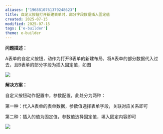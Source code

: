 ```yaml
---
aliases: ["1968810761379248623"]
title: 自定义按钮打开新建表单时，部分字段数据插入固定值
created: 2025-07-15
modified: 2025-07-15
tags: ['e-builder']
theme: e-builder
---
```


**问题描述：**

A表单的自定义按钮，动作为打开B表单的新建布局，将A表单的部分数据代入过去，且B表单的部分字段为插入固定值，如图

![](c3829ba255ab9bd650d28d56fdaa8bfe.jpg)

**解决方案：**

自定义按钮动作配置中，参数配置，此处分为两种：

第一种：代入A表单的表单数据，参数值选择表单字段，关联对应关系即可

第二种：插入的值为固定值，参数值选择固定值，填入固定内容即可

![](a3334482c953df54be1e18d8ccdbb73c.jpg)